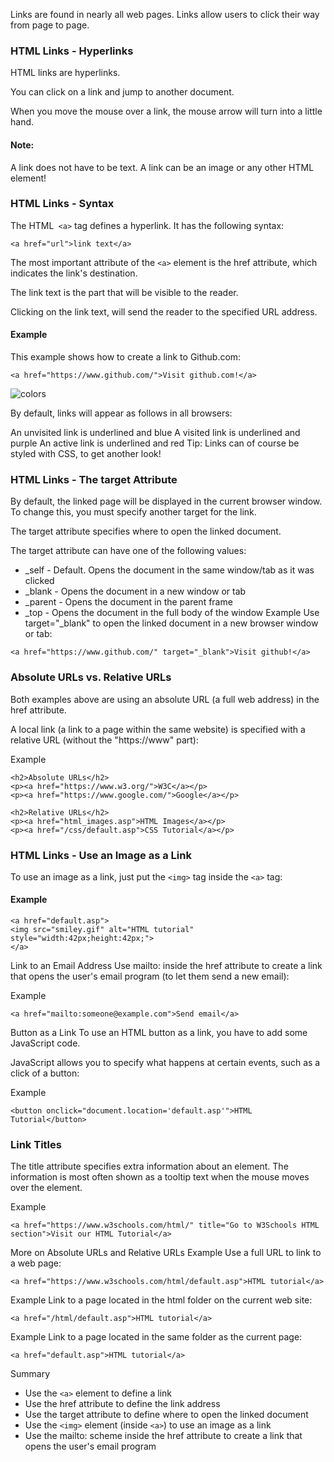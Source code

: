Links are found in nearly all web pages. Links allow users to click their way from page to page.

### HTML Links - Hyperlinks

HTML links are hyperlinks.

You can click on a link and jump to another document.

When you move the mouse over a link, the mouse arrow will turn into a little hand.

#### Note:

A link does not have to be text. A link can be an image or any other HTML element!

### HTML Links - Syntax

The HTML` <a>` tag defines a hyperlink. It has the following syntax:

```
<a href="url">link text</a>
```

The most important attribute of the `<a>` element is the href attribute, which indicates the link's destination.

The link text is the part that will be visible to the reader.

Clicking on the link text, will send the reader to the specified URL address.

#### Example

This example shows how to create a link to Github.com:

```
<a href="https://www.github.com/">Visit github.com!</a>
```

![colors](\img\colors.PNG)

By default, links will appear as follows in all browsers:

An unvisited link is underlined and blue
A visited link is underlined and purple
An active link is underlined and red
Tip: Links can of course be styled with CSS, to get another look!

### HTML Links - The target Attribute

By default, the linked page will be displayed in the current browser window. To change this, you must specify another target for the link.

The target attribute specifies where to open the linked document.

The target attribute can have one of the following values:

- \_self - Default. Opens the document in the same window/tab as it was clicked
- \_blank - Opens the document in a new window or tab
- \_parent - Opens the document in the parent frame
- \_top - Opens the document in the full body of the window
  Example
  Use target="\_blank" to open the linked document in a new browser window or tab:

```
<a href="https://www.github.com/" target="_blank">Visit github!</a>
```

### Absolute URLs vs. Relative URLs

Both examples above are using an absolute URL (a full web address) in the href attribute.

A local link (a link to a page within the same website) is specified with a relative URL (without the "https://www" part):

Example

```
<h2>Absolute URLs</h2>
<p><a href="https://www.w3.org/">W3C</a></p>
<p><a href="https://www.google.com/">Google</a></p>

<h2>Relative URLs</h2>
<p><a href="html_images.asp">HTML Images</a></p>
<p><a href="/css/default.asp">CSS Tutorial</a></p>
```

### HTML Links - Use an Image as a Link

To use an image as a link, just put the `<img>` tag inside the `<a>` tag:

#### Example

```
<a href="default.asp">
<img src="smiley.gif" alt="HTML tutorial" style="width:42px;height:42px;">
</a>
```

Link to an Email Address
Use mailto: inside the href attribute to create a link that opens the user's email program (to let them send a new email):

Example

```
<a href="mailto:someone@example.com">Send email</a>
```

Button as a Link
To use an HTML button as a link, you have to add some JavaScript code.

JavaScript allows you to specify what happens at certain events, such as a click of a button:

Example

```
<button onclick="document.location='default.asp'">HTML Tutorial</button>
```

### Link Titles

The title attribute specifies extra information about an element. The information is most often shown as a tooltip text when the mouse moves over the element.

Example

```
<a href="https://www.w3schools.com/html/" title="Go to W3Schools HTML section">Visit our HTML Tutorial</a>
```

More on Absolute URLs and Relative URLs
Example
Use a full URL to link to a web page:

```
<a href="https://www.w3schools.com/html/default.asp">HTML tutorial</a>
```

Example
Link to a page located in the html folder on the current web site:

```
<a href="/html/default.asp">HTML tutorial</a>
```

Example
Link to a page located in the same folder as the current page:

```
<a href="default.asp">HTML tutorial</a>
```

Summary

- Use the `<a>` element to define a link
- Use the href attribute to define the link address
- Use the target attribute to define where to open the linked document
- Use the `<img>` element (inside `<a>`) to use an image as a link
- Use the mailto: scheme inside the href attribute to create a link that opens the user's email program
